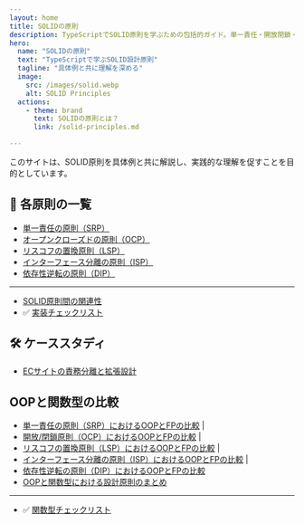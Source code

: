 ```yaml
---
layout: home
title: SOLIDの原則
description: TypeScriptでSOLID原則を学ぶための包括的ガイド。単一責任・開放閉鎖・リスコフ置換・インターフェース分離・依存性逆転の5原則を具体例と共に解説します。
hero:
  name: "SOLIDの原則"
  text: "TypeScriptで学ぶSOLID設計原則"
  tagline: "具体例と共に理解を深める"
  image:
    src: /images/solid.webp
    alt: SOLID Principles
  actions:
    - theme: brand
      text: SOLIDの原則とは？
      link: /solid-principles.md

---
```


このサイトは、SOLID原則を具体例と共に解説し、実践的な理解を促すことを目的としています。

## 🔎 各原則の一覧

- [単一責任の原則（SRP）](./single-responsibility-principle.md)
- [オープンクローズドの原則（OCP）](./open-closed-principle.md)
- [リスコフの置換原則（LSP）](./liskov-substitution-principle.md)
- [インターフェース分離の原則（ISP）](./interface-segregation-principle.md)
- [依存性逆転の原則（DIP）](./dependency-inversion-principle.md)

---
- [SOLID原則間の関連性](relevance-of-solid-principles.md)
-  ✅ [実装チェックリスト](solid-checklist.md)

## 🛠 ケーススタディ

- [ECサイトの責務分離と拡張設計](./practical-case-studies.md)

## OOPと関数型の比較

- [単一責任の原則（SRP）におけるOOPとFPの比較](./object-oriented-vs-functional/srp-oop-vs-fp.md) |
- [開放/閉鎖原則（OCP）におけるOOPとFPの比較](./object-oriented-vs-functional/ocp-oop-vs-fp.md) |
- [リスコフの置換原則（LSP）におけるOOPとFPの比較](./object-oriented-vs-functional/lsp-oop-vs-fp.md) |
- [インターフェース分離の原則（ISP）におけるOOPとFPの比較](./object-oriented-vs-functional/isp-oop-vs-fp.md) |
- [依存性逆転の原則（DIP）におけるOOPとFPの比較](./object-oriented-vs-functional/dip-oop-vs-fp.md) 
- [OOPと関数型における設計原則のまとめ](./object-oriented-vs-functional/summary.md) 

---
- ✅ [関数型チェックリスト](./object-oriented-vs-functional/solid-checklist-fp.md)